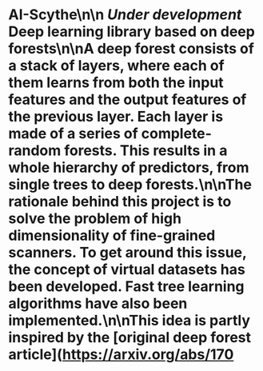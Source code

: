 # AI-Scythe\n\n<i> Under development </i> Deep learning library based on deep forests\n\nA deep forest consists of a stack of layers, where each of them learns from both the input features and the output features of the previous layer. Each layer is made of a series of complete-random forests. This results in a whole hierarchy of predictors, from single trees to deep forests.\n\nThe rationale behind this project is to solve the problem of high dimensionality of fine-grained scanners. To get around this issue, the concept of virtual datasets has been developed. Fast tree learning algorithms have also been implemented.\n\nThis idea is partly inspired by the [original deep forest article](https://arxiv.org/abs/170